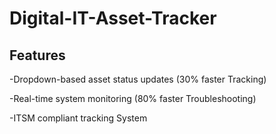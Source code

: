 # Digital-IT-Asset-Tracker

## Features
-Dropdown-based asset status updates (30% faster Tracking)

-Real-time system monitoring (80% faster Troubleshooting)

-ITSM compliant tracking System



